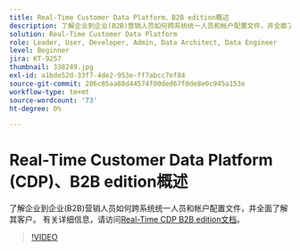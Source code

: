 ```yaml
---
title: Real-Time Customer Data Platform、B2B edition概述
description: 了解企业到企业(B2B)营销人员如何跨系统统一人员和帐户配置文件，并全面了解其客户。
solution: Real-Time Customer Data Platform
role: Leader, User, Developer, Admin, Data Architect, Data Engineer
level: Beginner
jira: KT-9257
thumbnail: 338249.jpg
exl-id: a1bde52d-33f7-4de2-953e-ff7abcc7ef84
source-git-commit: 286c85aa88d44574f00ded67f0de8e0c945a153e
workflow-type: tm+mt
source-wordcount: '73'
ht-degree: 0%

---
```


# Real-Time Customer Data Platform (CDP)、B2B edition概述

了解企业到企业(B2B)营销人员如何跨系统统一人员和帐户配置文件，并全面了解其客户。 有关详细信息，请访问[Real-Time CDP B2B edition文档](https://experienceleague.adobe.com/docs/experience-platform/rtcdp/b2b-overview.html?lang=zh-Hans)。

>[!VIDEO](https://video.tv.adobe.com/v/3451934?learn=on&enablevpops&captions=chi_hans)
